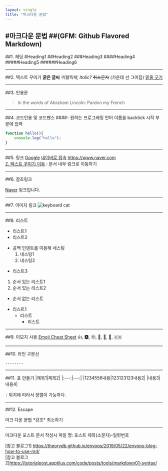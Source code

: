 ```yaml
---
layout: single
title: "마크다운 문법"
---
```



#마크다운 문법
##(GFM: Github Flavored Markdown)
---

##1. 헤딩
#Heading1
##Heading2
###Heading3
####Heading4
#####Heading5
######Heading6

---
##2. 텍스트 꾸미기
**굵은 글씨**
*이텔릭체*, _Italic?_
~~취소문자~~ (가운데 선 그어짐)
<u>밑줄 긋기</u>

---
##3. 인용문
> In the words of Abraham Lincoln:
> Pardon my French

---
##4. 코드인용 및 코드펜스
####- 원하는 프로그래밍 언어 이름을 backtick 시작 부분에 입력

```javascript
function hello(){
    console.log("hello");
}
```
---
##5. 링크
[Google](https://www.google.com)
[네이버로 접속](https://www.naver.com "마우스를 올려놓으면 말풍선이 나옵니다.") 
<https://www.naver.com>  
[2. 텍스트 꾸미기 이동]("#2.-텍스트-꾸미기")  : 문서 내부 링크로 이동하기

---

##6. 참조링크

[Naver][gg] 링크입니다.

[gg]: https://www.Naver.com

---
##7. 이미지 링크
![keyboard cat](https://media.giphy.com/media/LHZyixOnHwDDy/giphy.gif)

---
##8. 리스트
- 리스트1
- 리스트2
 * 공백 인덴트를 이용해 네스팅
    1. 네스팅1
    2. 네스팅2
- 리스트3
1. 순서 있는 리스트1
2. 순서 있는 리스트2

+ 순서 없는 리스트
 - 리스트1
    * 리스트
        + 리스트
---
##9. 이모지 사용
[Emoji Cheat Sheet](https://www.webfx.com/tools/emoji-cheat-sheet/)
:+1:, :a:, :accept:, :baby:, :car:, :kiss:, :kr:

---

##10. 라인 구분선

```
--------
````

---
##11. 표 만들기
|제목1|제목2|
|:---:|---:|
|1234556내용|123123123내용2|
|내용3|내용4|


`:` 위치에 따라서 정렬이 가능하다.

---
##12. Escape

마크 다운 문법 \*강조\* 최소하기

---
마크다운 포스트 문서 작성시 파일 명: 포스트 제목(소문자)-일련번호

[참고 블로그1] https://theorydb.github.io/envops/2019/05/22/envops-blog-how-to-use-md/
<br>
[참고 블로그2]https://tutorialpost.apptilus.com/code/posts/tools/markdown01-syntax/
